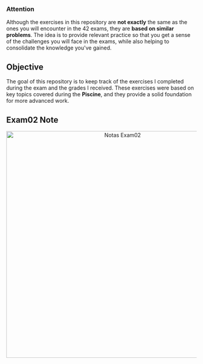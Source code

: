 ### Attention

Although the exercises in this repository are **not exactly** the same as the ones you will encounter in the 42 exams, they are **based on similar problems**. The idea is to provide relevant practice so that you get a sense of the challenges you will face in the exams, while also helping to consolidate the knowledge you've gained.

## Objective

The goal of this repository is to keep track of the exercises I completed during the exam and the grades I received. These exercises were based on key topics covered during the **Piscine**, and they provide a solid foundation for more advanced work.

## Exam02 Note
<p align="center">
  <img src="https://github.com/user-attachments/assets/c73a0ab5-2e34-49a7-8c86-057c905cff61" alt="Notas Exam02" width="600"/>
</p>
